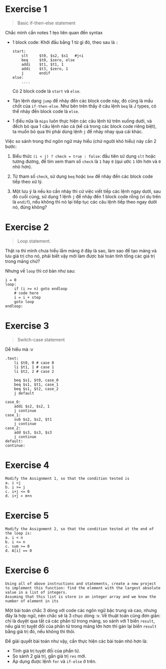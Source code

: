 # Exercise 1

> Basic if-then-else statement

Chắc mình cần notes 1 tẹo liên quan đến syntax

+ 1 block code: Khởi đầu bằng 1 từ gì đó, theo sau là `:`

    ```
    start:
        slt 	$t0, $s2, $s1	#j<i
        beq 	$t0, $zero, else            
        addi	$t1, $t1, 1
        addi 	$t3, $zero, 1
        j		endif
    else:
        ....
    ```
    Có 2 block code là `start` và `else`.

+ Tận lệnh dạng `jump` để nhảy đến các block code này, đó cũng là mấu chốt của `if-then-else`. Như bên trên thấy ở câu lệnh `beq` là J types, có thể nhảy đến block code là `else`.

+ 1 điều nữa là `mips` luôn thực hiện các câu lệnh từ trên xuống dưới, và đếch bỏ qua 1 câu lệnh nào cả (kể cả trong các block code riêng biệt), ta muốn bỏ qua thì phải dùng lệnh `j` để nhảy nhay qua cái khác.

Việc so sánh trong thứ ngôn ngữ máy hiểu (chứ người khó hiểu) này cần 2 bước:

1. Biểu thức `(i < j) ? check = true : false`: đầu tiên sử dụng `slt` hoặc tương đương, để tìm xem tham số `check` là `1` hay `0` (qui ước `1` lớn hơn và `0` nhỏ hơn). 

2. Từ tham số `check`, sử dụng `beq` hoặc `bne` để nhảy đến các block code tiếp theo xử lý. 

3. Một lưu ý là nếu ko cần nhảy thì cứ việc viết tiếp các lệnh ngay dưới, sau đó cuối cùng, sử dụng 1 lệnh `j` để nhảy đến 1 block code rỗng (ví dụ trên là `endif`), nếu không thì nó lại tiếp tục các câu lệnh tiếp theo ngay dưới nó, đúng không?

# Exercise 2

> Loop statement. 

Thật ra thì mình chưa hiểu lắm mảng ở đây là sao, làm sao để tạo mảng và lưu giá trị cho nó, phải biết vậy mới làm được bài toán tính tổng các giá trị trong mảng chứ?

Nhưng về `loop` thì cơ bản như sau:

```
i = 0 
loop:  
    if (i >= n) goto endloop 
    # code here
    i = i + step
    goto loop 
endloop: 
```

# Exercise 3

> Switch-case statement

Dễ hiểu mà :v

```
.text:
    li $t0, 0 # case 0
	li $t1, 1 # case 1
	li $t2, 2 # case 2
	
	beq $s1, $t0, case_0
	beq $s1, $t1, case_1
	beq $s1, $t2, case_2
	j default
	
case_0: 
	addi $s2, $s2, 1
	j continue
case_1:
	sub $s2, $s2, $t1
	j continue
case_2:
	add $s3, $s3, $s3
	j continue
default:
continue:
```

# Exercise 4

```
Modify the Assignment 1, so that the condition tested is 
a. i <j 
b. i >= j 
c. i+j <= 0 
d. i+j > m+n 
```

# Exercise 5

```
Modify the Assignment 2, so that the condition tested at the end of the loop is: 
a. i < n 
b. i <= n 
c. sum >= 0 
d. A[i] == 0 
```
# Exercise 6

```
Using all of above instructions and statements, create a new project to implement this function: find the element with the largest absolute value in a list of integers. 
Assuming that this list is store in an integer array and we know the number of element in its
```

Một bài toán chắc 3 dòng với code các ngôn ngữ bậc trung và cao, nhưng đây là hợp ngữ, nên chắc sẽ là 3 chục dòng :v. 
Về thuật toán cũng đơn giản: chỉ là duyệt qua tất cả các phần tử trong mảng, so sánh với 1 biến `result`, nếu giá trị tuỵệt đối của phần tử trong mảng lớn hơn thì gán lại biến `result` bằng giá trị đó, nếu không thì thôi. 

Để giải quyết bài toán như vậy, cần thực hiện các bài toán nhỏ hơn là:

+ Tính giá trị tuyệt đối của phần tử. 
+ So sánh 2 giá trị, gắn giá trị `res` mới.
+ Áp dụng được lệnh `for` và `if-else` ở trên. 

